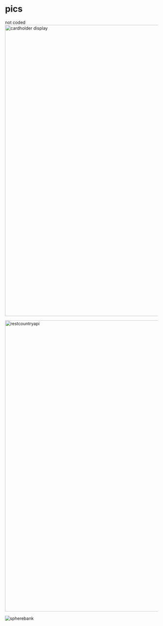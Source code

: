 # pics
not coded
<img width="960" alt="cardholder display" src="https://user-images.githubusercontent.com/66309753/225267317-c9009bf3-1787-47c3-8e72-f0ad773842ff.png">

<img width="960" alt="restcountryapi" src="https://user-images.githubusercontent.com/66309753/225267813-5f170c0c-633d-446b-8375-aa52ae36e63c.png">

![spherebank](https://user-images.githubusercontent.com/66309753/225274296-b1c5113d-5c0d-4ac1-8e6a-57582d2c8ff7.png)
